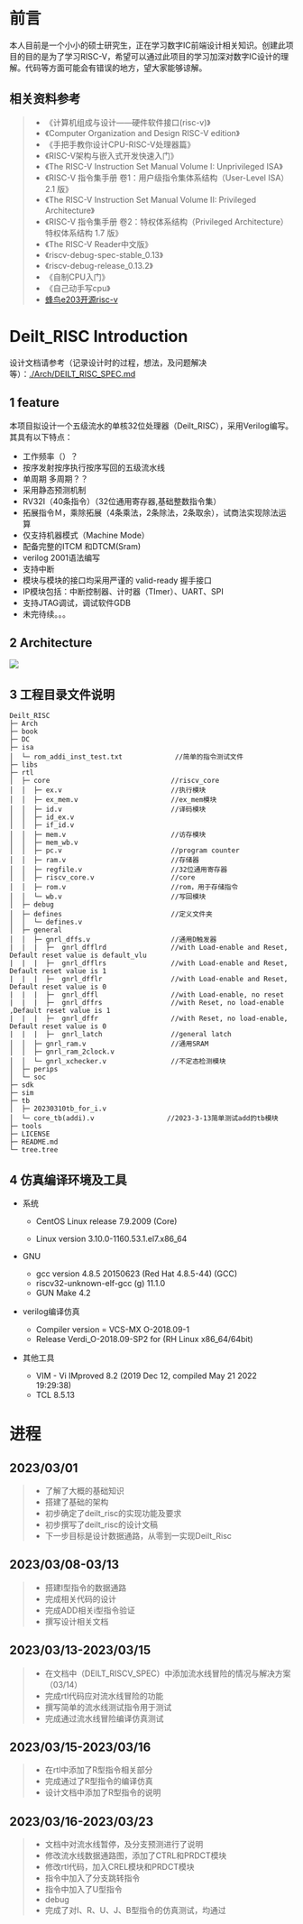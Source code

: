 # 前言

本人目前是一个小小的硕士研究生，正在学习数字IC前端设计相关知识。创建此项目的目的是为了学习RISC-V，希望可以通过此项目的学习加深对数字IC设计的理解。代码等方面可能会有错误的地方，望大家能够谅解。


## 相关资料参考

> - 《计算机组成与设计——硬件软件接口(risc-v)》
> - 《Computer Organization and Design RISC-V edition》
> - 《手把手教你设计CPU-RISC-V处理器篇》
> - 《RISC-V架构与嵌入式开发快速入门》
> - 《The RISC-V Instruction Set Manual Volume I: Unprivileged ISA》
> - 《RISC-V 指令集手册 卷1：用户级指令集体系结构（User-Level ISA） 2.1 版》
> - 《The RISC-V Instruction Set Manual Volume II: Privileged Architecture》
> - 《RISC-V 指令集手册 卷2：特权体系结构（Privileged Architecture） 特权体系结构 1.7 版》
> - 《The RISC-V Reader中文版》
> - 《riscv-debug-spec-stable_0.13》
> - 《riscv-debug-release_0.13.2》
> - 《自制CPU入门》
> - 《自己动手写cpu》
> - [蜂鸟e203开源risc-v](https://github.com/deilt/e200_opensource)

# Deilt_RISC Introduction

设计文档请参考（记录设计时的过程，想法，及问题解决等）：[./Arch/DEILT_RISC_SPEC.md](https://github.com/deilt/Deilt_RISC/blob/main/Arch/DEILT_RISC_SPEC.md)

## 1 feature

本项目拟设计一个五级流水的单核32位处理器（Deilt_RISC），采用Verilog编写。其具有以下特点：

- 工作频率（）？
- 按序发射按序执行按序写回的五级流水线 
- 单周期 多周期？？
- 采用静态预测机制
- RV32I（40条指令）（32位通用寄存器,基础整数指令集）
- 拓展指令Ｍ，乘除拓展（4条乘法，2条除法，2条取余），试商法实现除法运算
- 仅支持机器模式（Machine Mode）
- 配备完整的ITCM 和DTCM(Sram)
- verilog 2001语法编写
- 支持中断
- 模块与模块的接口均采用严谨的 valid-ready 握手接口
- IP模块包括：中断控制器、计时器（TImer）、UART、SPI
- 支持JTAG调试，调试软件GDB
- 未完待续。。。

## 2 Architecture

![](attachment/deilt_riscv_arch-16794540063221.png)

## 3 工程目录文件说明

```
Deilt_RISC                                                                   
├─ Arch                                                             
├─ book                                                                                          
├─ DC                                                                                  
├─ isa                                                                                 
│  └─ rom_addi_inst_test.txt             //简单的指令测试文件                                              
├─ libs                                                                                
├─ rtl                                                                                 
│  ├─ core                              //riscv_core                                               
│  │  ├─ ex.v                           //执行模块                                               
│  │  ├─ ex_mem.v                       //ex_mem模块                                               
│  │  ├─ id.v                           //译码模块                                               
│  │  ├─ id_ex.v                                                                       
│  │  ├─ if_id.v                                                                       
│  │  ├─ mem.v                          //访存模块                                               
│  │  ├─ mem_wb.v                                                                      
│  │  ├─ pc.v                           //program counter                                               
│  │  ├─ ram.v                          //存储器                                               
│  │  ├─ regfile.v                      //32位通用寄存器                                               
│  │  ├─ riscv_core.v                   //core                                                
│  │  ├─ rom.v                          //rom，用于存储指令                                               
│  │  └─ wb.v                           //写回模块                                               
│  ├─ debug                                                                            
│  ├─ defines                           //定义文件夹                                               
│  │  └─ defines.v                                                                     
│  ├─ general                                                                          
│  │  ├─ gnrl_dffs.v                    //通用D触发器
|  |  |  ├─  gnrl_dfflrd                //with Load-enable and Reset, Default reset value is default_vlu
|  |  |  ├─  gnrl_dfflrs                //with Load-enable and Reset, Default reset value is 1
|  |  |  ├─  gnrl_dfflr                 //with Load-enable and Reset, Default reset value is 0
|  |  |  ├─  gnrl_dffl                  //with Load-enable, no reset 
|  |  |  ├─  gnrl_dffrs                 //with Reset, no load-enable ,Default reset value is 1
|  |  |  ├─  gnrl_dffr                  //with Reset, no load-enable, Default reset value is 0
|  |  |  ├─  gnrl_latch                 //general latch                       
│  │  ├─ gnrl_ram.v                     //通用SRAM                                               
│  │  ├─ gnrl_ram_2clock.v                                                             
│  │  └─ gnrl_xchecker.v                //不定态检测模块                                               
│  ├─ perips                                                                           
│  └─ soc                                                                              
├─ sdk                                                                                 
├─ sim                                                                                 
├─ tb                                                                                  
│  ├─ 20230310tb_for_i.v                                                               
│  └─ core_tb(addi).v                  //2023-3-13简单测试add的tb模块                                         
├─ tools                                                                               
├─ LICENSE                                                                             
├─ README.md                                                                           
└─ tree.tree                                                                           
```

## 4 仿真编译环境及工具

- 系统

  - CentOS Linux release 7.9.2009 (Core)

  - Linux version 3.10.0-1160.53.1.el7.x86_64


- GNU
  - gcc version 4.8.5 20150623 (Red Hat 4.8.5-44) (GCC) 
  - riscv32-unknown-elf-gcc (g) 11.1.0
  - GUN Make 4.2

- verilog编译仿真
  - Compiler version = VCS-MX O-2018.09-1
  - Release Verdi_O-2018.09-SP2 for (RH Linux x86_64/64bit)

- 其他工具
  - VIM - Vi IMproved 8.2 (2019 Dec 12, compiled May 21 2022 19:29:38)
  - TCL 8.5.13


# 进程

## 2023/03/01

>- 了解了大概的基础知识
>- 搭建了基础的架构
>- 初步确定了deilt_risc的实现功能及要求
>- 初步撰写了deilt_risc的设计文稿
>- 下一步目标是设计数据通路，从零到一实现Deilt_Risc

## 2023/03/08-03/13

>- 搭建I型指令的数据通路
>- 完成相关代码的设计
>- 完成ADD相关i型指令验证
>- 撰写设计相关文档

## 2023/03/13-2023/03/15

> - 在文档中（DEILT_RISCV_SPEC）中添加流水线冒险的情况与解决方案（03/14）
> - 完成rtl代码应对流水线冒险的功能
> - 撰写简单的流水线测试指令用于测试
> - 完成通过流水线冒险编译仿真测试

## 2023/03/15-2023/03/16

>- 在rtl中添加了R型指令相关部分
>- 完成通过了R型指令的编译仿真
>- 设计文档中添加了R型指令的说明

## 2023/03/16-2023/03/23

>- 文档中对流水线暂停，及分支预测进行了说明
>- 修改流水线数据通路图，添加了CTRL和PRDCT模块
>- 修改rtl代码，加入CREL模块和PRDCT模块
>- 指令中加入了分支跳转指令
>- 指令中加入了U型指令
>- debug
>- 完成了对I、R、U、J、B型指令的仿真测试，均通过

